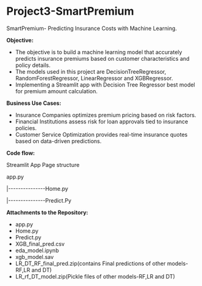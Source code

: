 # Project3-SmartPremium
SmartPremium- Predicting Insurance Costs with Machine Learning.

**Objective:**

- The objective is to build a machine learning model that accurately predicts insurance premiums based on customer characteristics and policy details.
- The models used in this project are DecisionTreeRegressor, RandomForestRegressor, LinearRegressor and XGBRegressor.
- Implementing a Streamlit app with Decision Tree Regressor best model for premium amount calculation.

**Business Use Cases:**
- Insurance Companies optimizes premium pricing based on risk factors.
- Financial Institutions assess risk for loan approvals tied to insurance policies.
- Customer Service Optimization provides real-time insurance quotes based on data-driven predictions.

**Code flow:**

Streamlit App Page structure

app.py

|---------------Home.py

|---------------Predict.Py


**Attachments to the Repository:**
- app.py
- Home.py
- Predict.py
- XGB_final_pred.csv
- eda_model.ipynb
- xgb_model.sav
- LR_DT_RF_final_pred.zip(contains Final predictions of other models-RF,LR and DT)
- LR_rf_DT_model.zip(Pickle files of other models-RF,LR and DT)
